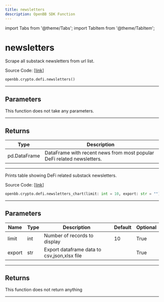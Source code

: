 ```yaml
---
title: newsletters
description: OpenBB SDK Function
---
```


import Tabs from '@theme/Tabs';
import TabItem from '@theme/TabItem';

# newsletters

<Tabs>
<TabItem value="model" label="Model" default>

Scrape all substack newsletters from url list.

Source Code: [[link](https://github.com/OpenBB-finance/OpenBBTerminal/tree/main/openbb_terminal/cryptocurrency/defi/substack_model.py#L54)]

```python
openbb.crypto.defi.newsletters()
```

---

## Parameters

This function does not take any parameters.

---

## Returns

| Type | Description |
| ---- | ----------- |
| pd.DataFrame | DataFrame with recent news from most popular DeFi related newsletters. |
---



</TabItem>
<TabItem value="view" label="Chart">

Prints table showing DeFi related substack newsletters.

Source Code: [[link](https://github.com/OpenBB-finance/OpenBBTerminal/tree/main/openbb_terminal/cryptocurrency/defi/substack_view.py#L16)]

```python
openbb.crypto.defi.newsletters_chart(limit: int = 10, export: str = "")
```

---

## Parameters

| Name | Type | Description | Default | Optional |
| ---- | ---- | ----------- | ------- | -------- |
| limit | int | Number of records to display | 10 | True |
| export | str | Export dataframe data to csv,json,xlsx file |  | True |


---

## Returns

This function does not return anything

---



</TabItem>
</Tabs>